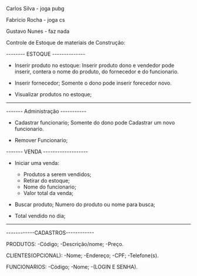 Carlos Silva    - joga pubg

Fabricio Rocha - joga cs

Gustavo Nunes - faz nada

Controle de Estoque de materiais de Construção:

-------- ESTOQUE --------------

- Inserir produto no estoque:
  Inserir produto dono e vendedor pode inserir, contera o nome do produto, do fornecedor e do funcionario.
  
- Inserir fornecedor;
  Somente o dono pode inserir forecedor novo.
  
- Visualizar produtos no estoque;

  
---------------------------------

------- Administração -----------  
- Cadastrar funcionario;
  Somente do dono pode Cadastrar um novo funcionario.
  
- Remover Funcionario;

------- VENDA -------------------
- Iniciar uma venda:
  - Produtos a serem vendidos;
  - Retirar do estoque;
  - Nome do funcionario;
  - Valor total da venda;
  
- Buscar produto;
  Numero do produto ou nome para busca;
  
- Total vendido no dia;
----------------------------------

------------CADASTROS------------

PRODUTOS:
  -Código;
  -Descrição/nome;
  -Preço.
  
CLIENTES(OPCIONAL):
  -Nome;
  -Endereço;
  -CPF;
  -Telefone(s).
 
FUNCIONARIOS:
  -Código;
  -Nome;
  -(LOGIN E SENHA).
